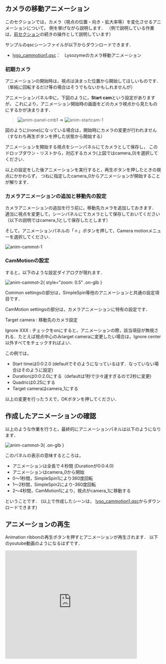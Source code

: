 ## カメラの移動アニメーション
このセクションでは，カメラ（視点の位置・向き・拡大率等）を変化させるアニメーションについて，
例を挙げながら説明します．
（例で説明している作業は，[前セクション](../../cuemol2/Anim_Cmb)の続きの操作として説明しています）

サンプルのqscシーンファイルが以下からダウンロードできます．

*  [lyso_cammotion1.qsc](http://downloads.sourceforge.net/project/cuemol/sample-files/2.1.0.241/lyso_cammotion1.qsc)：　Lysozymeのカメラ移動アニメーション

### 初期カメラ
アニメーションの開始時は，視点は決まった位置から開始してほしいものです．（単純に回転するだけ等の場合はそうでもないかもしれませんが）

アニメーションパネル中に，下図のように，**Start cam**という設定がありますが，
これにより，アニメーション開始時の画面をどのカメラ視点から見たものにするかが決まります．

> ![anim-panel-cmb1](../../assets/images/cuemol2/Anim_Cmb/anim-panel-cmb1.png) ⇒ ![anim-startcam-1](../../assets/images/cuemol2/Anim_CameraMotion/anim-startcam-1.png)

図のように(none)になっている場合は，開始時にカメラの変更が行われません（すなわち再生ボタンを押した状態から開始する）

アニメーションを開始する視点をシーンパネルにてカメラとして保存し，
このドロップダウン・リストから，対応するカメラ(上図ではcamera_0)を選択してください．

以上の設定をした後アニメーションを実行すると，再生ボタンを押したときの視点にかかわらず，
つねに指定したcamera_0からアニメーションが開始することが解ります．

### カメラアニメーションの追加と移動先の設定
カメラアニメーションの追加を行う前に，移動先カメラを追加しておきます．
適当に視点を変更して，シーンパネルにてカメラとして保存しておいてください（以下の説明ではcamera_1として保存したとします）

そして，アニメーションパネルの「＋」ボタンを押して，Camera motionメニューを選択してください．

![anim-cammot-1](../../assets/images/cuemol2/Anim_CameraMotion/anim-cammot-1.png)

### CamMotionの設定
すると，以下のような設定ダイアログが現れます．

![anim-cammot-2](../../assets/images/cuemol2/Anim_CameraMotion/anim-cammot-2.png){ style="zoom: 0.5" .on-glb }

Common settingsの部分は，SimpleSpin等他のアニメーションと共通の設定項目です．

CamMotion settingsの部分は，カメラアニメーションに特有の設定です．

Target camera
:   移動先のカメラ設定

Ignore XXX
:   チェックをonにすると，アニメーションの際，該当項目が無視される．たとえば視点中心のみtarget cameraに変更したい場合は，Ignore center以外すべてをチェックすればよい．

この例では，

*  Start timeは0:0:2.0 (defaultでそのようになっているはず．なっていない場合はそのように設定)
*  Durationは0:0:2.0にする（defaultは1秒で少々速すぎるので2秒に変更)
*  Quadricは0.25にする
*  Target cameraはcamera_1にする

以上の変更を行ったうえで，OKボタンを押してください．

## 作成したアニメーションの確認
以上のような作業を行うと，最終的にアニメーションパネルは以下のようになります．

![anim-cammot-3](../../assets/images/cuemol2/Anim_CameraMotion/anim-cammot-3.png){ .on-glb }

このパネルの表示の意味するところは，

*  アニメーションは全長で４秒間 (Durationが0:0:4.0)
*  アニメーションはcamera_0から開始
*  0〜1秒間，SimpleSpin1により360度回転
*  1〜2秒間，SimpleSpin2により-360度回転
*  2〜4秒間，CamMotion1により，視点がcamera_1に移動する

ということです．
(以上で作成したシーンは，
[lyso_cammotion1.qsc](http://downloads.sourceforge.net/project/cuemol/sample-files/2.1.0.241/lyso_cammotion1.qsc)からダウンロードできます)

## アニメーションの再生
Animation ribbonの再生ボタンを押すとアニメーションが再生されます．
以下のyoutube動画のようになるはずです．

<iframe width="425" height="350" src="https://www.youtube.com/embed/V-Vtkx0vnxw?mute=1&controls=1&rel=0&playlist=V-Vtkx0vnxw"
        title="YouTube video player"
        frameborder="0"
        allow="autoplay; encrypted-media"
        allowfullscreen>
</iframe>
